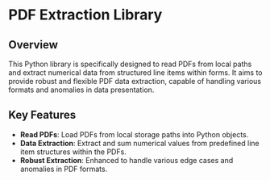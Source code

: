 # PDF Extraction Library

## Overview
This Python library is specifically designed to read PDFs from local paths and extract numerical data from structured line items within forms. It aims to provide robust and flexible PDF data extraction, capable of handling various formats and anomalies in data presentation.

## Key Features
- **Read PDFs**: Load PDFs from local storage paths into Python objects.
- **Data Extraction**: Extract and sum numerical values from predefined line item structures within the PDFs.
- **Robust Extraction**: Enhanced to handle various edge cases and anomalies in PDF formats.

